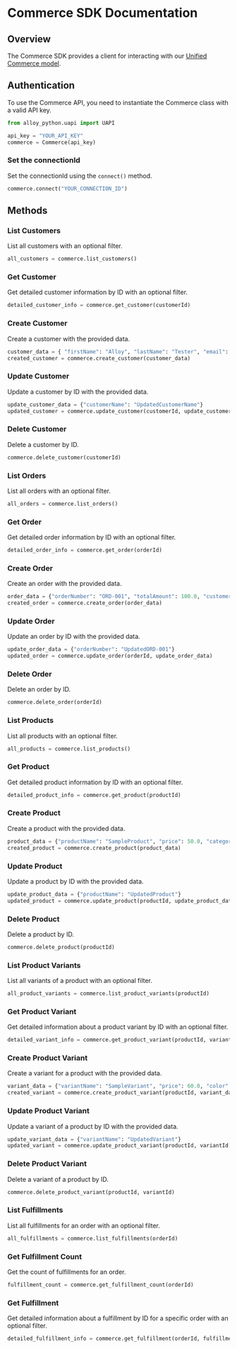 # Commerce SDK Documentation

## Overview

The Commerce SDK provides a client for interacting with our [Unified Commerce model](https://docs-uapi.runalloy.com/reference/commerce).

## Authentication

To use the Commerce API, you need to instantiate the Commerce class with a valid API key.

```python
from alloy_python.uapi import UAPI

api_key = "YOUR_API_KEY"
commerce = Commerce(api_key)
```

### Set the connectionId

Set the connectionId using the `connect()` method.

```python
commerce.connect("YOUR_CONNECTION_ID")
```

## Methods

### List Customers

List all customers with an optional filter.

```python
all_customers = commerce.list_customers()
```

### Get Customer

Get detailed customer information by ID with an optional filter.

```python
detailed_customer_info = commerce.get_customer(customerId)
```

### Create Customer

Create a customer with the provided data.

```python
customer_data = { "firstName": "Alloy", "lastName": "Tester", "email": "testing@runalloy.com", "phone": "+639173220218" }
created_customer = commerce.create_customer(customer_data)
```

### Update Customer

Update a customer by ID with the provided data.

```python
update_customer_data = {"customerName": "UpdatedCustomerName"}
updated_customer = commerce.update_customer(customerId, update_customer_data)
```

### Delete Customer

Delete a customer by ID.

```python
commerce.delete_customer(customerId)
```

### List Orders

List all orders with an optional filter.

```python
all_orders = commerce.list_orders()
```

### Get Order

Get detailed order information by ID with an optional filter.

```python
detailed_order_info = commerce.get_order(orderId)
```

### Create Order

Create an order with the provided data.

```python
order_data = {"orderNumber": "ORD-001", "totalAmount": 100.0, "customerId": "customer123"}
created_order = commerce.create_order(order_data)
```

### Update Order

Update an order by ID with the provided data.

```python
update_order_data = {"orderNumber": "UpdatedORD-001"}
updated_order = commerce.update_order(orderId, update_order_data)
```

### Delete Order

Delete an order by ID.

```python
commerce.delete_order(orderId)
```

### List Products

List all products with an optional filter.

```python
all_products = commerce.list_products()
```

### Get Product

Get detailed product information by ID with an optional filter.

```python
detailed_product_info = commerce.get_product(productId)
```

### Create Product

Create a product with the provided data.

```python
product_data = {"productName": "SampleProduct", "price": 50.0, "category": "Electronics"}
created_product = commerce.create_product(product_data)
```

### Update Product

Update a product by ID with the provided data.

```python
update_product_data = {"productName": "UpdatedProduct"}
updated_product = commerce.update_product(productId, update_product_data)
```

### Delete Product

Delete a product by ID.

```python
commerce.delete_product(productId)
```

### List Product Variants

List all variants of a product with an optional filter.

```python
all_product_variants = commerce.list_product_variants(productId)
```

### Get Product Variant

Get detailed information about a product variant by ID with an optional filter.

```python
detailed_variant_info = commerce.get_product_variant(productId, variantId)
```

### Create Product Variant

Create a variant for a product with the provided data.

```python
variant_data = {"variantName": "SampleVariant", "price": 60.0, "color": "Blue"}
created_variant = commerce.create_product_variant(productId, variant_data)
```

### Update Product Variant

Update a variant of a product by ID with the provided data.

```python
update_variant_data = {"variantName": "UpdatedVariant"}
updated_variant = commerce.update_product_variant(productId, variantId, update_variant_data)
```

### Delete Product Variant

Delete a variant of a product by ID.

```python
commerce.delete_product_variant(productId, variantId)
```

### List Fulfillments

List all fulfillments for an order with an optional filter.

```python
all_fulfillments = commerce.list_fulfillments(orderId)
```

### Get Fulfillment Count

Get the count of fulfillments for an order.

```python
fulfillment_count = commerce.get_fulfillment_count(orderId)
```

### Get Fulfillment

Get detailed information about a fulfillment by ID for a specific order with an optional filter.

```python
detailed_fulfillment_info = commerce.get_fulfillment(orderId, fulfillmentId)
```

